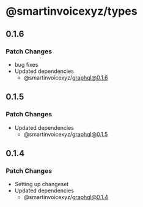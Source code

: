 # @smartinvoicexyz/types

## 0.1.6

### Patch Changes

- bug fixes
- Updated dependencies
  - @smartinvoicexyz/graphql@0.1.6

## 0.1.5

### Patch Changes

- Updated dependencies
  - @smartinvoicexyz/graphql@0.1.5

## 0.1.4

### Patch Changes

- Setting up changeset
- Updated dependencies
  - @smartinvoicexyz/graphql@0.1.4
